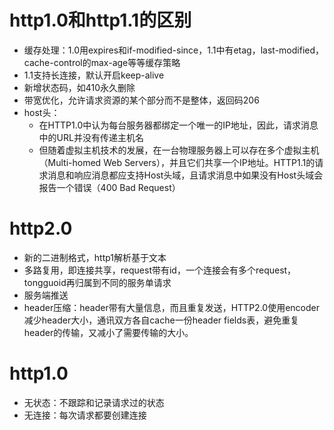 # http1.0和http1.1的区别
* 缓存处理：1.0用expires和if-modified-since，1.1中有etag，last-modified，cache-control的max-age等等缓存策略
* 1.1支持长连接，默认开启keep-alive
* 新增状态码，如410永久删除
* 带宽优化，允许请求资源的某个部分而不是整体，返回码206
* host头：
  * 在HTTP1.0中认为每台服务器都绑定一个唯一的IP地址，因此，请求消息中的URL并没有传递主机名
  * 但随着虚拟主机技术的发展，在一台物理服务器上可以存在多个虚拟主机（Multi-homed Web Servers），并且它们共享一个IP地址。HTTP1.1的请求消息和响应消息都应支持Host头域，且请求消息中如果没有Host头域会报告一个错误（400 Bad Request）
# http2.0
* 新的二进制格式，http1解析基于文本
* 多路复用，即连接共享，request带有id，一个连接会有多个request，tongguoid再归属到不同的服务单请求
* 服务端推送
* header压缩：header带有大量信息，而且重复发送，HTTP2.0使用encoder减少header大小，通讯双方各自cache一份header fields表，避免重复header的传输，又减小了需要传输的大小。
# http1.0
* 无状态：不跟踪和记录请求过的状态
* 无连接：每次请求都要创建连接
